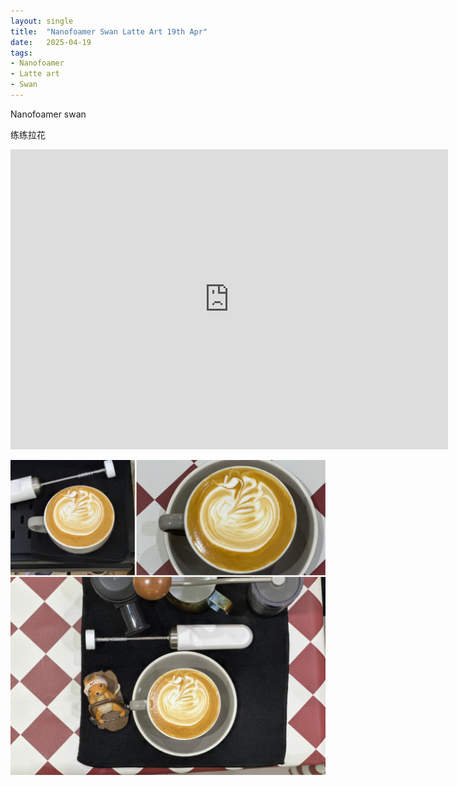 ```yaml
---
layout: single
title:  "Nanofoamer Swan Latte Art 19th Apr"
date:   2025-04-19
tags:
- Nanofoamer
- Latte art
- Swan
---
```


Nanofoamer swan

练练拉花



<div class="embed-container">
  <iframe
      src="https://www.youtube.com/embed/VvLc2f7Xjs8"
      width="700"
      height="480"
      frameborder="0"
      allowfullscreen="true">
  </iframe>
</div>


![](/assets/img/2025/04/19/83603A94-7CF8-4AB3-A4F0-2D9FD803334F.JPG)
